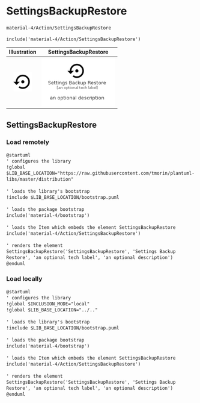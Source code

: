 # SettingsBackupRestore


```text
material-4/Action/SettingsBackupRestore
```

```text
include('material-4/Action/SettingsBackupRestore')
```



| Illustration | SettingsBackupRestore |
| :---: | :---: |
| ![illustration for Illustration](../../material-4/Action/SettingsBackupRestore.png) | ![illustration for SettingsBackupRestore](../../material-4/Action/SettingsBackupRestore.Local.png) |




## SettingsBackupRestore

### Load remotely
```plantuml
@startuml
' configures the library
!global $LIB_BASE_LOCATION="https://raw.githubusercontent.com/tmorin/plantuml-libs/master/distribution"

' loads the library's bootstrap
!include $LIB_BASE_LOCATION/bootstrap.puml

' loads the package bootstrap
include('material-4/bootstrap')

' loads the Item which embeds the element SettingsBackupRestore
include('material-4/Action/SettingsBackupRestore')

' renders the element
SettingsBackupRestore('SettingsBackupRestore', 'Settings Backup Restore', 'an optional tech label', 'an optional description')
@enduml
```

### Load locally
```plantuml
@startuml
' configures the library
!global $INCLUSION_MODE="local"
!global $LIB_BASE_LOCATION="../.."

' loads the library's bootstrap
!include $LIB_BASE_LOCATION/bootstrap.puml

' loads the package bootstrap
include('material-4/bootstrap')

' loads the Item which embeds the element SettingsBackupRestore
include('material-4/Action/SettingsBackupRestore')

' renders the element
SettingsBackupRestore('SettingsBackupRestore', 'Settings Backup Restore', 'an optional tech label', 'an optional description')
@enduml
```

